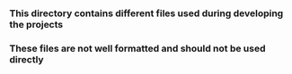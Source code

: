 ### This directory contains different files used during developing the projects
### These files are not well formatted and should not be used directly
